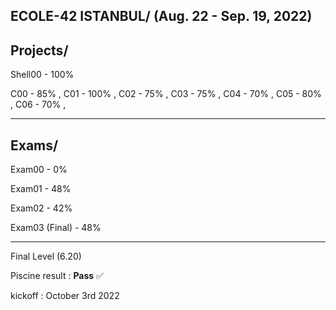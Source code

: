 ECOLE-42 ISTANBUL/
(Aug. 22 - Sep. 19, 2022)
-----------------------
<h2>Projects/</h2>

Shell00 - 100%

C00 - 85%  ,
C01 - 100% ,
C02 - 75%  ,
C03 - 75%  ,
C04 - 70%  ,
C05 - 80%  ,
C06 - 70%  ,

--------------------
<h2>Exams/</h2>

Exam00 - 0%  

Exam01 - 48%  

Exam02 - 42%  

Exam03 (Final) - 48%  

-----------------------
Final Level (6.20)

Piscine result : **Pass** ✅

kickoff : October 3rd 2022 
